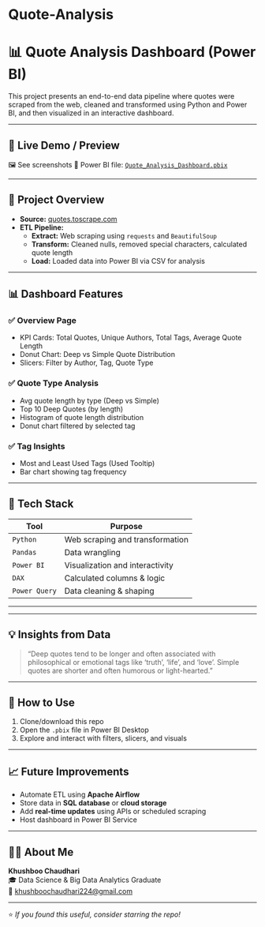 # Quote-Analysis
# 📊 Quote Analysis Dashboard (Power BI)

This project presents an end-to-end data pipeline where quotes were scraped from the web, cleaned and transformed using Python and Power BI, and then visualized in an interactive dashboard.


---

## 🔗 Live Demo / Preview

🖼️ See screenshots 
📁 Power BI file: [`Quote_Analysis_Dashboard.pbix`](./Quote_Analysis_Dashboard.pbix)

---

## 🚀 Project Overview

- **Source:** [quotes.toscrape.com](http://quotes.toscrape.com/)
- **ETL Pipeline:**
  - **Extract:** Web scraping using `requests` and `BeautifulSoup`
  - **Transform:** Cleaned nulls, removed special characters, calculated quote length
  - **Load:** Loaded data into Power BI via CSV for analysis

---

## 📊 Dashboard Features

### ✅ Overview Page
- KPI Cards: Total Quotes, Unique Authors, Total Tags, Average Quote Length
- Donut Chart: Deep vs Simple Quote Distribution
- Slicers: Filter by Author, Tag, Quote Type

### ✅ Quote Type Analysis
- Avg quote length by type (Deep vs Simple)
- Top 10 Deep Quotes (by length)
- Histogram of quote length distribution
- Donut chart filtered by selected tag

### ✅ Tag Insights
- Most and Least Used Tags (Used Tooltip)
- Bar chart showing tag frequency

---

## 🧰 Tech Stack

| Tool            | Purpose                            |
|-----------------|------------------------------------|
| `Python`        | Web scraping and transformation    |
| `Pandas`        | Data wrangling                     |
| `Power BI`      | Visualization and interactivity    |
| `DAX`           | Calculated columns & logic         |
| `Power Query`   | Data cleaning & shaping            |

---


---

## 💡 Insights from Data

> “Deep quotes tend to be longer and often associated with philosophical or emotional tags like ‘truth’, ‘life’, and ‘love’. Simple quotes are shorter and often humorous or light-hearted.”

---

## 📌 How to Use

1. Clone/download this repo
2. Open the `.pbix` file in Power BI Desktop
3. Explore and interact with filters, slicers, and visuals

---

## 📈 Future Improvements

- Automate ETL using **Apache Airflow**
- Store data in **SQL database** or **cloud storage**
- Add **real-time updates** using APIs or scheduled scraping
- Host dashboard in Power BI Service

---

## 🙋‍♀️ About Me

**Khushboo Chaudhari**  
🎓 Data Science & Big Data Analytics Graduate  
📧 khushboochaudhari224@gmail.com  

---

⭐ *If you found this useful, consider starring the repo!*

